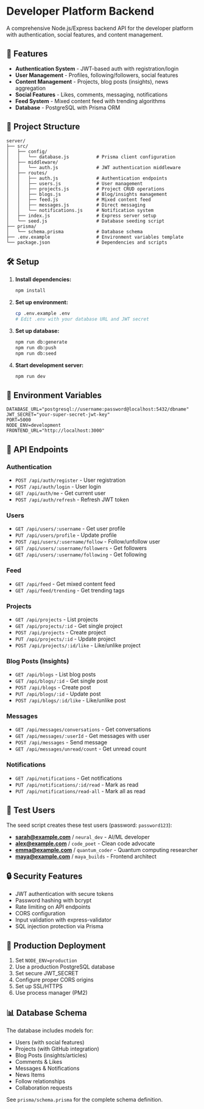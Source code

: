 # Developer Platform Backend

A comprehensive Node.js/Express backend API for the developer platform with authentication, social features, and content management.

## 🚀 Features

- **Authentication System** - JWT-based auth with registration/login
- **User Management** - Profiles, following/followers, social features
- **Content Management** - Projects, blog posts (insights), news aggregation
- **Social Features** - Likes, comments, messaging, notifications
- **Feed System** - Mixed content feed with trending algorithms
- **Database** - PostgreSQL with Prisma ORM

## 📁 Project Structure

```
server/
├── src/
│   ├── config/
│   │   └── database.js          # Prisma client configuration
│   ├── middleware/
│   │   └── auth.js              # JWT authentication middleware
│   ├── routes/
│   │   ├── auth.js              # Authentication endpoints
│   │   ├── users.js             # User management
│   │   ├── projects.js          # Project CRUD operations
│   │   ├── blogs.js             # Blog/insights management
│   │   ├── feed.js              # Mixed content feed
│   │   ├── messages.js          # Direct messaging
│   │   └── notifications.js     # Notification system
│   ├── index.js                 # Express server setup
│   └── seed.js                  # Database seeding script
├── prisma/
│   └── schema.prisma            # Database schema
├── .env.example                 # Environment variables template
└── package.json                 # Dependencies and scripts
```

## 🛠️ Setup

1. **Install dependencies:**
   ```bash
   npm install
   ```

2. **Set up environment:**
   ```bash
   cp .env.example .env
   # Edit .env with your database URL and JWT secret
   ```

3. **Set up database:**
   ```bash
   npm run db:generate
   npm run db:push
   npm run db:seed
   ```

4. **Start development server:**
   ```bash
   npm run dev
   ```

## 🔧 Environment Variables

```env
DATABASE_URL="postgresql://username:password@localhost:5432/dbname"
JWT_SECRET="your-super-secret-jwt-key"
PORT=5000
NODE_ENV=development
FRONTEND_URL="http://localhost:3000"
```

## 📡 API Endpoints

### Authentication
- `POST /api/auth/register` - User registration
- `POST /api/auth/login` - User login
- `GET /api/auth/me` - Get current user
- `POST /api/auth/refresh` - Refresh JWT token

### Users
- `GET /api/users/:username` - Get user profile
- `PUT /api/users/profile` - Update profile
- `POST /api/users/:username/follow` - Follow/unfollow user
- `GET /api/users/:username/followers` - Get followers
- `GET /api/users/:username/following` - Get following

### Feed
- `GET /api/feed` - Get mixed content feed
- `GET /api/feed/trending` - Get trending tags

### Projects
- `GET /api/projects` - List projects
- `GET /api/projects/:id` - Get single project
- `POST /api/projects` - Create project
- `PUT /api/projects/:id` - Update project
- `POST /api/projects/:id/like` - Like/unlike project

### Blog Posts (Insights)
- `GET /api/blogs` - List blog posts
- `GET /api/blogs/:id` - Get single post
- `POST /api/blogs` - Create post
- `PUT /api/blogs/:id` - Update post
- `POST /api/blogs/:id/like` - Like/unlike post

### Messages
- `GET /api/messages/conversations` - Get conversations
- `GET /api/messages/:userId` - Get messages with user
- `POST /api/messages` - Send message
- `GET /api/messages/unread/count` - Get unread count

### Notifications
- `GET /api/notifications` - Get notifications
- `PUT /api/notifications/:id/read` - Mark as read
- `PUT /api/notifications/read-all` - Mark all as read

## 🧪 Test Users

The seed script creates these test users (password: `password123`):

- **sarah@example.com** / `neural_dev` - AI/ML developer
- **alex@example.com** / `code_poet` - Clean code advocate  
- **emma@example.com** / `quantum_coder` - Quantum computing researcher
- **maya@example.com** / `maya_builds` - Frontend architect

## 🔒 Security Features

- JWT authentication with secure tokens
- Password hashing with bcrypt
- Rate limiting on API endpoints
- CORS configuration
- Input validation with express-validator
- SQL injection protection via Prisma

## 🚀 Production Deployment

1. Set `NODE_ENV=production`
2. Use a production PostgreSQL database
3. Set secure JWT_SECRET
4. Configure proper CORS origins
5. Set up SSL/HTTPS
6. Use process manager (PM2)

## 📊 Database Schema

The database includes models for:
- Users (with social features)
- Projects (with GitHub integration)
- Blog Posts (insights/articles)
- Comments & Likes
- Messages & Notifications
- News Items
- Follow relationships
- Collaboration requests

See `prisma/schema.prisma` for the complete schema definition.